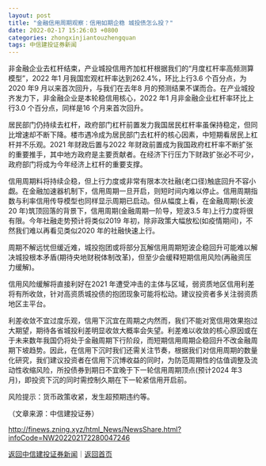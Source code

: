 ```yaml
---
layout: post
title: "金融信用周期观察：信用如期企稳 城投债怎么投？"
date: 2022-02-17 15:26:03 +0800
categories: zhongxinjiantouzhengquan
tags: 中信建投证券新闻
---
```

<p>非金融企业去杠杆结束，产业城投信用齐加杠杆根据我们的“月度杠杆率高频测算模型”，2022 年1 月我国宏观杠杆率达到262.4%，环比上行3.6 个百分点，为2020 年9 月以来首次回升，与我们在去年8 月的预测结果不谋而合。在产业城投齐发力下，非金融企业是本轮稳信用核心，2022 年1 月非金融企业杠杆率环比上行3.0 个百分点，同样是16 个月来首次回升。</p>
 <p>居民部门仍持续去杠杆，政府部门杠杆前置发力我国居民杠杆率虽保持稳定，但同比增速却不断下降。楼市遇冷成为居民部门去杠杆的核心因素，中短期看居民上杠杆并不乐观。2021 年财政后置与2022 年财政前置成为我国政府杠杆率不断扩张的重要推手，其中地方政府是主要贡献者。在经济下行压力下财政扩张必不可少，政府部门将成为今年经济上杠杆的重要支撑。</p>
 <p>信用周期料将持续企稳，但上行力度或非常有限本次社融(老口径)触底回升不容小觑。在金融加速器机制下，信用周期一旦开启，则短时间内难以停止。信用周期指数与利率信用传导模型也同样显示周期已启动。但从幅度上看，在金融周期(长波20 年)筑顶回落的背景下，信用周期(金融周期一阶导，短波3.5 年)上行力度将很有限。今年社融走势预计将类似2019 年初，除非政策大幅放松(如疫情期间)，不然我们难以再看见类似2020 年的社融快速上行。</p>
 <p>周期不解远忧但缓近难，城投抱团或将部分瓦解信用周期短波企稳回升可能难以解决城投根本矛盾(期待央地财税体制改革)，但至少会缓释短期信用风险(再融资压力缓解)。</p>
 <p>信用风险缓解将直接利好在2021 年遭受冲击的主体与区域，弱资质地区信用利差将有所收敛，针对高资质城投债的抱团现象可能将松动。建议投资者多关注弱资质地区主平台。</p>
 <p>利差收敛不宜过度乐观，信用下沉宜在周期之内然而，我们不能对宽信用效果抱过大期望，期待各省城投利差明显收敛大概率会失望。利差难以收敛的核心原因或在于未来数年我国仍将处于金融周期下行阶段，而短期信用周期企稳回升不改金融周期下坡趋势。因此，在信用下沉时我们还需关注节奏，根据我们对信用周期的数量化研究，我们建议投资者在信用下沉博收益的同时，为防范周期性的估值调整及流动性收缩风险，所投债券到期日不宜晚于下一轮信用周期顶点(预计2024 年3 月)，即投资下沉的同时需控制久期在下一轮紧信用开启前。</p>
 <p>风险提示：货币政策收紧，发生超预期违约等。</p><p class="em_media">（文章来源：中信建投证券）</p>

<http://finews.zning.xyz/html_News/NewsShare.html?infoCode=NW202202172280047246>

[返回中信建投证券新闻](//finews.withounder.com/category/zhongxinjiantouzhengquan.html)｜[返回首页](//finews.withounder.com/)